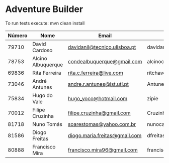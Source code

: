 # Adventure Builder

To run tests execute: mvn clean install


| Número | Nome | Email | GitHub | Módulo |
| --------- | ------- | ------  | -------- | -------- |
| 79710    | David Cardoso      | davidanil@tecnico.ulisboa.pt  | davidanil              | bank     |
| 78753    | Alcino Albuquerque | condealbuquerque@gmail.com    | alcinocondealbuquerque | bank     |
| 69836    | Rita Ferreira      | rita.c.ferreira@live.com      | ritchaves              | bank     |
| 73046    | André Antunes      | andre.r.antunes@ist.utl.pt    | Antunes10              | activity |
| 75834    | Hugo do Vale       | hugo_yoco@hotmail.com         | zipie                  | activity |
| 70012    | Filipe Cruzinha    |  filipe.cruzinha@gmail.com    | Cruzinha               | activity |
| 81718    | Nuno Tomás         | soarestomas@yahoo.com.br      | nunocartier            | hotel    |
| 81586    | Diogo Freitas      | diogo.maria.freitas@gmail.com | dfreitas06             | hotel    |
| 80888    | Francisco Mira     | francisco.mira96@gmail.com    | franciscomira          | hotel    |


